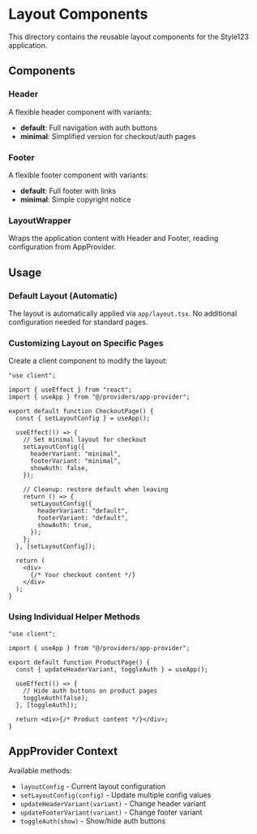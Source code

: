 # Layout Components

This directory contains the reusable layout components for the Style123 application.

## Components

### Header
A flexible header component with variants:
- **default**: Full navigation with auth buttons
- **minimal**: Simplified version for checkout/auth pages

### Footer
A flexible footer component with variants:
- **default**: Full footer with links
- **minimal**: Simple copyright notice

### LayoutWrapper
Wraps the application content with Header and Footer, reading configuration from AppProvider.

## Usage

### Default Layout (Automatic)
The layout is automatically applied via `app/layout.tsx`. No additional configuration needed for standard pages.

### Customizing Layout on Specific Pages

Create a client component to modify the layout:

```tsx
"use client";

import { useEffect } from "react";
import { useApp } from "@/providers/app-provider";

export default function CheckoutPage() {
  const { setLayoutConfig } = useApp();

  useEffect(() => {
    // Set minimal layout for checkout
    setLayoutConfig({
      headerVariant: "minimal",
      footerVariant: "minimal",
      showAuth: false,
    });

    // Cleanup: restore default when leaving
    return () => {
      setLayoutConfig({
        headerVariant: "default",
        footerVariant: "default",
        showAuth: true,
      });
    };
  }, [setLayoutConfig]);

  return (
    <div>
      {/* Your checkout content */}
    </div>
  );
}
```

### Using Individual Helper Methods

```tsx
"use client";

import { useApp } from "@/providers/app-provider";

export default function ProductPage() {
  const { updateHeaderVariant, toggleAuth } = useApp();

  useEffect(() => {
    // Hide auth buttons on product pages
    toggleAuth(false);
  }, [toggleAuth]);

  return <div>{/* Product content */}</div>;
}
```

## AppProvider Context

Available methods:
- `layoutConfig` - Current layout configuration
- `setLayoutConfig(config)` - Update multiple config values
- `updateHeaderVariant(variant)` - Change header variant
- `updateFooterVariant(variant)` - Change footer variant
- `toggleAuth(show)` - Show/hide auth buttons
